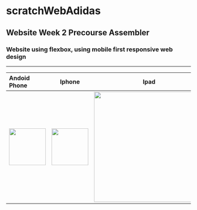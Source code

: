 # scratchWebAdidas
## Website Week 2 Precourse Assembler

### Website using flexbox, using mobile first responsive web design
---

| **Andoid Phone**   |   **Iphone**     |   **Ipad**    |   **Macbook**   |
| :---                | :---:           | :---:         |   :---:         |
|<img src="https://user-images.githubusercontent.com/43146182/158039284-937b4aa3-3190-4c9a-b637-2835faf1be96.png" width="100" heigth="300" >| <img src="https://user-images.githubusercontent.com/43146182/158039565-92e2a80c-7f10-4f77-925e-18efc61a265e.png" width="100" heigth="300"> | <img src="https://user-images.githubusercontent.com/43146182/158039785-3b8cdf81-044e-4378-bf9e-8f43f23d2c1a.png" width="300" heigth="100"> | <img src="https://user-images.githubusercontent.com/43146182/158039843-c04081c7-b0b0-4e32-baf1-84eade2e45f5.png" width="300" heigth="100">





